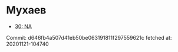 # Мухаев
- [30: NA](30.md)

Commit: d646fb4a507d41eb50be063191811f297559621c
 fetched at: 20201121-104740
